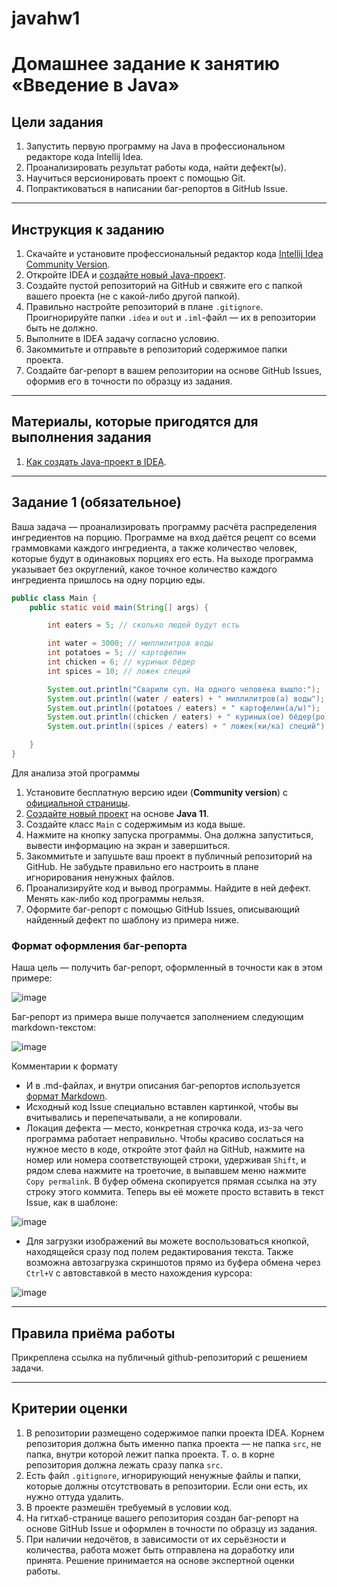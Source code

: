 # javahw1
# Домашнее задание к занятию «Введение в Java»

## Цели задания

1. Запустить первую программу на Java в профессиональном редакторе кода Intellij Idea.
2. Проанализировать результат работы кода, найти дефект(ы).
3. Научиться версионировать проект с помощью Git.
4. Попрактиковаться в написании баг-репортов в GitHub Issue.

------

## Инструкция к заданию

1. Скачайте и установите профессиональный редактор кода [Intellij Idea Community Version](https://www.jetbrains.com/idea/download/).
1. Откройте IDEA и [создайте новый Java-проект](QA_Java_Idea_Create.md).
2. Создайте пустой репозиторий на GitHub и свяжите его с папкой вашего проекта (не с какой-либо другой папкой).
3. Правильно настройте репозиторий в плане `.gitignore`. Проигнорируйте папки `.idea` и `out` и `.iml`-файл — их в репозитории быть не должно.
4. Выполните в IDEA задачу согласно условию.
5. Закоммитьте и отправьте в репозиторий содержимое папки проекта.
6. Создайте баг-репорт в вашем репозитории на основе GitHub Issues, оформив его в точности по образцу из задания.

------

## Материалы, которые пригодятся для выполнения задания

1. [Как создать Java-проект в IDEA](QA_Java_Idea_Create.md).

------

## Задание 1 (обязательное)

Ваша задача — проанализировать программу расчёта распределения ингредиентов на порцию. Программе на вход даётся рецепт со всеми граммовками каждого ингредиента, а также количество человек, которые будут в одинаковых порциях его есть. На выходе программа указывает без округлений, какое точное количество каждого ингредиента пришлось на одну порцию еды.

```java
public class Main {
    public static void main(String[] args) {

        int eaters = 5; // сколько людей будут есть

        int water = 3000; // миллилитров воды
        int potatoes = 5; // картофелин
        int chicken = 6; // куриных бёдер
        int spices = 10; // ложек специй

        System.out.println("Сварили суп. На одного человека вышло:");
        System.out.println((water / eaters) + " миллилитров(а) воды");
        System.out.println((potatoes / eaters) + " картофелин(а/ы)");
        System.out.println((chicken / eaters) + " куриных(ое) бёдер(ро)");
        System.out.println((spices / eaters) + " ложек(ки/ка) специй");

    }
}
```

Для анализа этой программы

1. Установите бесплатную версию идеи (**Community version**) с [официальной страницы](https://www.jetbrains.com/idea/download).
1. [Создайте новый проект](QA_Java_Idea_Create.md) на основе **Java 11**.
1. Создайте класс `Main` с содержимым из кода выше.
1. Нажмите на кнопку запуска программы. Она должна запуститься, вывести информацию на экран и завершиться.
1. Закоммитьте и запушьте ваш проект в публичный репозиторий на GitHub. Не забудьте правильно его настроить в плане игнорирования ненужных файлов.
1. Проанализируйте код и вывод программы. Найдите в ней дефект. Менять как-либо код программы нельзя.
1. Оформите баг-репорт с помощью GitHub Issues, описывающий найденный дефект по шаблону из примера ниже.

### Формат оформления баг-репорта
Наша цель — получить баг-репорт, оформленный в точности как в этом примере:

![image](https://user-images.githubusercontent.com/53707586/212539205-59b12cfa-09aa-4cbf-b190-9e029986c9d4.png)

Баг-репорт из примера выше получается заполнением следующим markdown-текстом:

![image](https://user-images.githubusercontent.com/53707586/212539260-e01fa07e-fe58-4384-bebb-b0a73527270a.png)

Комментарии к формату

* И в .md-файлах, и внутри описания баг-репортов используется [формат Markdown](https://www.markdownguide.org/basic-syntax/).
* Исходный код Issue специально вставлен картинкой, чтобы вы вчитывались и перепечатывали, а не копировали.
* Локация дефекта — место, конкретная строчка кода, из-за чего программа работает неправильно. Чтобы красиво сослаться на нужное место в коде, откройте этот файл на GitHub, нажмите на номер или номера соответствующей строки, удерживая `Shift`, и рядом слева нажмите на троеточие, в выпавшем меню нажмите `Copy permalink`. В буфер обмена скопируется прямая ссылка на эту строку этого коммита. Теперь вы её можете просто вставить в текст Issue, как в шаблоне:

![image](https://user-images.githubusercontent.com/53707586/212539279-5d6e39a7-40a5-4961-8905-1496393e8e86.png)

* Для загрузки изображений вы можете воспользоваться кнопкой, находящейся сразу под полем редактирования текста. Также возможна автозагрузка скриншотов прямо из буфера обмена через `Ctrl+V` с автовставкой в место нахождения курсора:

![image](https://user-images.githubusercontent.com/53707586/212539285-bdf9cda3-e6d3-4251-818d-d0f1b1c6276c.png)


------

## Правила приёма работы

Прикреплена ссылка на публичный github-репозиторий с решением задачи.


------

## Критерии оценки

1. В репозитории размещено содержимое папки проекта IDEA. Корнем репозитория должна быть именно папка проекта — не папка `src`, не папка, внутри которой лежит папка проекта. Т. о. в корне репозитория должна лежать сразу папка `src`.
1. Есть файл `.gitignore`, игнорирующий ненужные файлы и папки, которые должны отсутствовать в репозитории. Если они есть, их нужно оттуда удалить.
1. В проекте размешён требуемый в условии код.
1. На гитхаб-странице вашего репозитория создан баг-репорт на основе GitHub Issue и оформлен в точности по образцу из задания.
1. При наличии недочётов, в зависимости от их серьёзности и количества, работа может быть отправлена на доработку или принята. Решение принимается на основе экспертной оценки работы.

